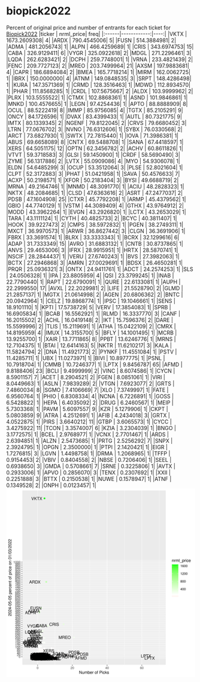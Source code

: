 # biopick2022
Percent of original price and number of entrants for each ticket for [Biopick2022](https://twitter.com/hashtag/Biopick2022)
|ticker |   nrml_price| freq|
|:------|------------:|----:|
|VKTX   | 1673.2609308|    4|
|ARDX   |  790.4545006|    5|
|FUSN   |  514.3884981|    2|
|ADMA   |  481.2056743|    1|
|ALPN   |  466.4259689|    1|
|CRIS   |  343.6974753|   15|
|CABA   |  326.9129411|    6|
|VYGR   |  325.0922618|    2|
|MDGL   |  271.2296461|    3|
|LQDA   |  262.6283421|    2|
|DCPH   |  259.7748001|    1|
|VRNA   |  233.4821439|    2|
|FENC   |  209.7727123|    2|
|MREO   |  203.7499964|   21|
|AXSM   |  197.9883681|    4|
|CAPR   |  186.6894084|    2|
|BMEA   |  165.7718214|    1|
|MIRM   |  162.0062725|    1|
|IBRX   |  150.0000000|    4|
|ATNM   |  149.0848535|    3|
|SRPT   |  148.4286498|    1|
|KURA   |  147.3571369|    1|
|CRMD   |  128.3516463|    1|
|MDWD   |  112.8934570|    1|
|PHAR   |  111.8568285|    1|
|CRDL   |  107.5675667|    2|
|ALDX   |  103.9999962|    2|
|PLRX   |  103.5555522|    1|
|CTMX   |  102.8868361|    1|
|ASND   |  101.9846861|    1|
|MNKD   |  100.4576655|    1|
|LEGN   |   97.4254436|    1|
|APTO   |   88.8888909|    8|
|OCUL   |   88.5222419|    8|
|IMMP   |   85.9756085|    4|
|TGTX   |   85.2105291|    9|
|ONCY   |   84.1726596|    1|
|DVAX   |   83.4399433|    1|
|AUTL   |   80.7321775|    9|
|IMTX   |   80.1339345|    2|
|NGENF  |   79.8122045|    2|
|CRVS   |   79.6680452|    3|
|LTRN   |   77.0676702|    3|
|NVNO   |   76.6312606|    1|
|SYBX   |   76.0330568|    2|
|ARCT   |   73.6827930|    1|
|SWTX   |   72.7815440|    1|
|IOVA   |   71.3986381|    1|
|ABUS   |   69.6658089|    8|
|CNTX   |   69.5488708|    1|
|SANA   |   67.4418597|    1|
|XERS   |   64.5051175|   12|
|OPTN   |   62.3456782|    2|
|ACHV   |   60.8611826|    1|
|VTVT   |   59.3718583|    3|
|GLSI   |   59.1450900|    1|
|CRDF   |   58.5690490|    3|
|ZYME   |   56.1317886|    2|
|LVTX   |   55.0909086|    4|
|MYO    |   54.9306078|    1|
|ELDN   |   54.6485299|    3|
|OCUP   |   53.3512064|    3|
|PLSE   |   52.8021604|    1|
|CLPT   |   52.3172883|    3|
|PHAT   |   51.0421958|    1|
|SAVA   |   50.4576633|    7|
|ACXP   |   50.2198571|    1|
|XFOR   |   50.2183404|    3|
|BYSI   |   49.6688719|    2|
|MRNA   |   49.2164746|    1|
|MNMD   |   48.3091770|    1|
|ACIU   |   48.2828323|    1|
|NKTX   |   48.2084685|    1|
|CLSD   |   47.6363616|    2|
|ASRT   |   47.2477037|    2|
|PDSB   |   47.1604908|   25|
|CTXR   |   45.7792208|    1|
|ARMP   |   45.4379562|    1|
|GBIO   |   44.7740129|    1|
|VSTM   |   44.3089409|    4|
|GTHX   |   43.9764912|    2|
|MODD   |   43.3962264|    1|
|EVGN   |   43.2926820|    1|
|LCTX   |   43.2653029|    1|
|TARA   |   43.1111124|    1|
|CYTH   |   40.4825733|    2|
|BCYC   |   40.3811407|    1|
|HOOK   |   39.9227473|    2|
|CMPS   |   38.5972832|    1|
|PGEN   |   38.2749311|    1|
|MXCT   |   36.9970573|    1|
|ARWR   |   36.8627442|    3|
|CLGN   |   36.3691906|    1|
|FBRX   |   33.3691574|    1|
|BLRX   |   33.3333343|    1|
|BCRX   |   32.1299616|    6|
|ADAP   |   31.7333349|   15|
|AVRO   |   31.6883132|    1|
|CNTB   |   30.8737865|    1|
|ANVS   |   29.4653006|    3|
|IFRX   |   28.9915951|    1|
|HRTX   |   28.5870741|    1|
|NSCIF  |   28.2844437|    1|
|VERU   |   27.6740243|    1|
|BVS    |   27.3982063|    1|
|BCTX   |   27.2946868|    3|
|AMRN   |   27.0029691|    1|
|BDSX   |   26.4650281|    1|
|PRQR   |   25.0936321|    3|
|ONTX   |   24.9411761|    1|
|ADCT   |   24.2574253|    1|
|SLS    |   24.0506328|    1|
|IPA    |   23.8805959|    4|
|QSI    |   23.3799245|    1|
|INAB   |   22.7790440|    1|
|RAPT   |   22.6790091|    1|
|QURE   |   22.6133081|    1|
|AUPH   |   22.2999550|   17|
|AVXL   |   22.2029981|    2|
|LIFE   |   21.5528790|    2|
|GLMD   |   21.2857137|    1|
|MGTX   |   21.0614998|    2|
|AGEN   |   20.6806362|    2|
|BNTC   |   20.0942964|    1|
|CELZ   |   19.8868774|    1|
|IPSC   |   19.1046661|    1|
|SENS   |   18.9101110|    1|
|KPTI   |   17.5738729|    5|
|VERV   |   17.3854083|    1|
|SPRB   |   16.6905834|    1|
|BCAB   |   16.5562921|    1|
|RLMD   |   16.3337770|    3|
|CANF   |   16.2015502|    2|
|ACHL   |   16.0419148|    2|
|IKT    |   15.7596376|    2|
|DARE   |   15.5599996|    2|
|TLIS   |   15.2119691|    1|
|ATHA   |   15.0422109|    2|
|CMRX   |   14.8195959|    4|
|IMUX   |   14.3155700|    5|
|BFLY   |   14.1001495|    1|
|MCRB   |   13.9255700|    1|
|XAIR   |   13.7711865|    8|
|PPBT   |   13.6246776|    1|
|MRNS   |   12.7104375|    1|
|BTAI   |   12.6414163|    5|
|NKTR   |   11.6210217|    3|
|KALA   |   11.5824794|    2|
|DNA    |   11.4921773|    2|
|PYNKF  |   11.4551084|    1|
|PSTV   |   11.4285711|    1|
|UBX    |   11.0273971|    1|
|BIVI   |   10.8977775|    1|
|PSNL   |   10.7918704|    1|
|CMMB   |   10.7246377|    1|
|LPTX   |    9.8456787|   65|
|AFMD   |    9.8188406|   23|
|BCLI   |    9.4999999|    2|
|VINC   |    8.6074586|    1|
|CYCN   |    8.5901157|    7|
|ACET   |    8.2904521|    2|
|FGEN   |    8.0851061|    1|
|VIRI   |    8.0449663|    1|
|ASLN   |    7.9839289|    2|
|VTGN   |    7.6923077|    2|
|GRTS   |    7.4860034|    8|
|SGMO   |    7.4106669|    7|
|XLO    |    7.3749997|    1|
|FATE   |    6.9560764|    1|
|PHIO   |    6.8308334|    4|
|NCNA   |    6.7226891|    1|
|GOSS   |    6.5428822|    1|
|HEPA   |    6.4035092|    2|
|DRUG   |    6.2460567|    1|
|MEIP   |    5.7303368|    1|
|PAVM   |    5.6097557|    9|
|KZR    |    5.1279906|    1|
|CKPT   |    5.0803859|    9|
|ATRA   |    4.2512691|    1|
|AFIB   |    4.2434018|    3|
|GRTX   |    4.0522875|    1|
|PIRS   |    3.6640212|   11|
|GTBP   |    3.6065573|    1|
|CYCC   |    3.4275922|   11|
|TCON   |    3.3574007|    6|
|KZIA   |    3.2304039|    1|
|BNGO   |    3.1772575|    1|
|BCEL   |    2.9768977|    1|
|VCNX   |    2.7701467|    1|
|ARDS   |    2.6394851|    1|
|ALZN   |    2.5473685|    1|
|PRTG   |    2.5256292|    7|
|SNPX   |    2.3924795|    1|
|OPGN   |    2.3500000|    1|
|PTPI   |    2.1420421|    1|
|EIGR   |    1.7276815|    3|
|LGVN   |    1.4498758|    1|
|DRMA   |    1.2068965|    1|
|TFFP   |    0.9154453|    2|
|VBIV   |    0.8404558|    2|
|NBSE   |    0.7206406|    1|
|SEEL   |    0.6938650|    3|
|GMDA   |    0.5708661|    7|
|SRNE   |    0.3225806|    1|
|AVTX   |    0.2933006|    1|
|APVO   |    0.2856070|    3|
|TENX   |    0.2307692|    1|
|XXII   |    0.2251888|    3|
|BTTX   |    0.2150538|    1|
|NUWE   |    0.1578947|    1|
|ATNF   |    0.1349528|    2|
|ONPH   |    0.0123457|    1|
![retvspicks](biopicks.png?raw=true)
